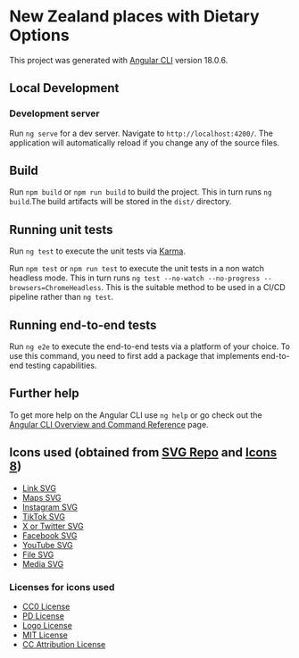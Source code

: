# New Zealand places with Dietary Options

This project was generated with [Angular CLI](https://github.com/angular/angular-cli) version 18.0.6.

## Local Development

### Development server

Run `ng serve` for a dev server. Navigate to `http://localhost:4200/`. The application will automatically reload if you change any of the source files.

## Build

Run `npm build` or `npm run build` to build the project. This in turn runs `ng build`.The build artifacts will be stored in the `dist/` directory.

## Running unit tests

Run `ng test` to execute the unit tests via [Karma](https://karma-runner.github.io).

Run `npm test` or `npm run test` to execute the unit tests in a non watch headless mode. This in turn runs `ng test --no-watch --no-progress --browsers=ChromeHeadless`. This is the suitable method to be used in a CI/CD pipeline rather than `ng test`.

## Running end-to-end tests

Run `ng e2e` to execute the end-to-end tests via a platform of your choice. To use this command, you need to first add a package that implements end-to-end testing capabilities.

## Further help

To get more help on the Angular CLI use `ng help` or go check out the [Angular CLI Overview and Command Reference](https://angular.dev/tools/cli) page.

## Icons used (obtained from [SVG Repo](https://www.svgrepo.com) and [Icons 8](https://icons8.com/icons))

- [Link SVG](https://www.svgrepo.com/svg/471611/link-01)
- [Maps SVG](https://www.svgrepo.com/svg/283294/maps-and-flags-pin)
- [Instagram SVG](https://www.svgrepo.com/svg/512399/instagram-167)
- [TikTok SVG](https://www.svgrepo.com/svg/473806/tiktok)
- [X or Twitter SVG](https://icons8.com/icon/YfCbGWCWcuar/twitterx)
- [Facebook SVG](https://www.svgrepo.com/svg/506656/facebook)
- [YouTube SVG](https://www.svgrepo.com/svg/486513/youtube-filled)
- [File SVG](https://www.svgrepo.com/svg/513144/file-1)
- [Media SVG](https://www.svgrepo.com/svg/446256/media)

### Licenses for icons used

- [CC0 License](https://www.svgrepo.com/page/licensing/#CC0)
- [PD License](https://www.svgrepo.com/page/licensing/#PD)
- [Logo License](https://www.svgrepo.com/page/licensing/#Logo)
- [MIT License](https://www.svgrepo.com/page/licensing/#MIT)
- [CC Attribution License](https://www.svgrepo.com/page/licensing/#CC%20Attribution)
